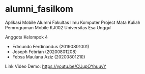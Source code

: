 # alumni_fasilkom

Aplikasi Mobile Alumni Fakultas Ilmu Komputer																Project Mata Kuliah Pemrograman Mobile KJ002
Universitas Esa Unggul

Anggota Kelompok 4
- Edmundo Ferdinandus	(20190801001)
- Joseph Febrian	    (20200801208)
- Febsa Maulana Aziz	(20200801210)

Link Video Demo: https://youtu.be/CUupOYnuuvY